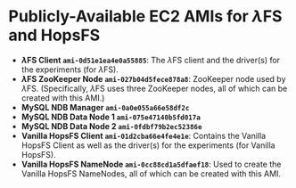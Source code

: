 # Publicly-Available EC2 AMIs for $\lambda$FS and HopsFS
- **$\lambda$FS Client `ami-0d51e1ea4e0a55885`**: The $\lambda$FS client and the driver(s) for the experiments (for $\lambda$FS).
- **$\lambda$FS ZooKeeper Node `ami-027b04d5fece878a8`**: ZooKeeper node used by $\lambda$FS. (Specifically, $\lambda$FS uses three ZooKeeper nodes, all of which can be created with this AMI.)
- **MySQL NDB Manager `ami-0a0e055a66e58df2c`**
- **MySQL NDB Data Node 1 `ami-075e47140b5fd017a`**
- **MySQL NDB Data Node 2 `ami-0fdbf79b2ec52386e`**
- **Vanilla HopsFS Client `ami-01d2cba66e4fe4e1e`**: Contains the Vanilla HopsFS Client as well as the driver(s) for the experiments (for Vanilla HopsFS).
- **Vanilla HopsFS NameNode `ami-0cc88cd1a5dfaef18`**: Used to create the Vanilla HopsFS NameNodes, all of which can be created with this AMI.